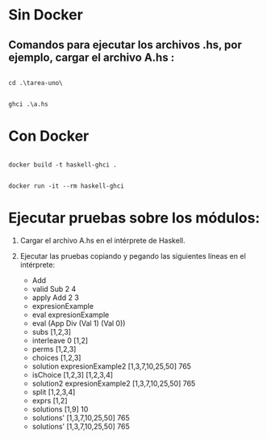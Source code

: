 # Sin Docker

## Comandos para ejecutar los archivos .hs, por ejemplo, cargar el archivo A.hs :

<code>
cd .\tarea-uno\
<br/> 
ghci .\a.hs
</code>

# Con Docker

<code>
docker build -t haskell-ghci .
<br/> 
docker run -it --rm haskell-ghci
</code>

# Ejecutar pruebas sobre los módulos:

1. Cargar el archivo A.hs en el intérprete de Haskell.
2. Ejecutar las pruebas copiando y pegando las siguientes líneas en el intérprete:

    - Add
    - valid Sub 2 4
    - apply Add 2 3
    - expresionExample
    - eval expresionExample
    - eval (App Div (Val 1) (Val 0))
    - subs [1,2,3]
    - interleave 0 [1,2]
    - perms [1,2,3]
    - choices [1,2,3]
    - solution expresionExample2 [1,3,7,10,25,50] 765
    - isChoice [1,2,3] [1,2,3,4]
    - solution2 expresionExample2 [1,3,7,10,25,50] 765
    - split [1,2,3,4]
    - exprs [1,2]
    - solutions [1,9] 10
    - solutions' [1,3,7,10,25,50] 765
    - solutions' [1,3,7,10,25,50] 765
